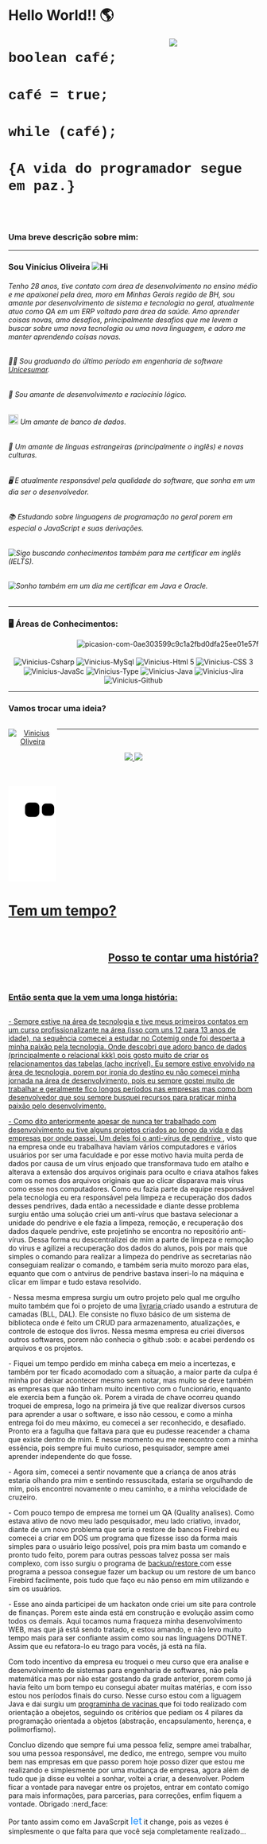 <h1> Hello World!! 🌎 </h1> 
  

<img width="180px" align="right" src="https://i.ibb.co/NY2zThn/7a9f33a7-132d-4ac1-86bb-dab62df9f902.jpg">


<h1><a href ="#" style="text-decoration:none;font-family:courier,arial,helvetica;">boolean café;</a></h1>

<h1><a href ="#" style="text-decoration:none;font-family:courier,arial,helvetica;">café = true;</a></h1> 

<h1><a href ="#" style="text-decoration:none;font-family:courier,arial,helvetica;">while (café);</a></h1> 

<h1><a href ="#" style="text-decoration:none;font-family:courier,arial,helvetica;">{A vida do programador segue em paz.}</a></h1>
<br><br>

### Uma breve descrição sobre mim:

<hr size="5" width="100%" align="center" noshade></hr>

### Sou Vinícius Oliveira <img height="20" width="20" src="https://i.ibb.co/3y7R6cY/Hi.gif" alt="Hi" border="0">

###### Tenho 28 anos, tive contato com área de desenvolvimento no ensino médio e me apaixonei pela área, moro em Minhas Gerais região de BH, sou amante por desenvolvimento de sistema e tecnologia no geral, atualmente atuo como QA em um ERP voltado para área da saúde. Amo aprender coisas novas, amo desafios, principalmente desafios que me levem a buscar sobre uma nova tecnologia ou uma nova linguagem, e adoro me manter aprendendo coisas novas.

######  :man_student: Sou graduando do último período em engenharia de software [Unicesumar](https://inscricoes.unicesumar.edu.br).

###### :thinking: Sou amante de desenvolvimento e raciocínio lógico.  

###### <a><img src="https://cdn.jsdelivr.net/gh/devicons/devicon/icons/postgresql/postgresql-original-wordmark.svg" height="20" width="20"/> Um amante de banco de dados. </a>
           

###### :maple_leaf: Um amante de línguas estrangeiras (principalmente o inglês) e novas culturas. 

###### :desktop_computer: E atualmente responsável pela qualidade do software, que sonha em um dia ser o desenvolvedor. 

###### 📚 Estudando sobre linguagens de programação no geral porem em especial o JavaScript e suas derivações.

###### <img src="https://i.ibb.co/xFh3T6n/English.png" align="left"  alt="Certified" width="15" height="15"/> Sigo buscando conhecimentos também para me certificar em inglês (IELTS).

###### <img src="https://i.ibb.co/wznwkR6/dream2.png" align="left"  alt="Certified" width="15" height="15"/> Sonho também em um dia me certificar em Java e Oracle.


<hr size="5" width="100%" align="center" noshade></hr>

### 🖥️ Áreas de Conhecimentos:
        
<div style="display: inline_block" align="right">
<img src="https://i.ibb.co/gybdLZ7/picasion-com-0ae303599c9c1a2fbd0dfa25ee01e57f.gif" alt="picasion-com-0ae303599c9c1a2fbd0dfa25ee01e57f" border="0">
</div>

<div style="display: inline_block" align="center"><br>

          
<img align="center" alt="Vinicius-Csharp" height="30" width="40" src="https://cdn.jsdelivr.net/gh/devicons/devicon/icons/csharp/csharp-original.svg"          >
<img align="center" alt="Vinicius-MySql" height="30" width="40"  src="https://cdn.jsdelivr.net/gh/devicons/devicon/icons/mysql/mysql-original-wordmark.svg"   >
<img align="center" alt="Vinicius-Html 5" height="30" width="40" src="https://cdn.jsdelivr.net/gh/devicons/devicon/icons/html5/html5-plain-wordmark.svg"      >
<img align="center" alt="Vinicius-CSS 3" height="30" width="40"  src="https://cdn.jsdelivr.net/gh/devicons/devicon/icons/css3/css3-original-wordmark.svg"     >
<img align="center" alt="Vinicius-JavaSc" height="30" width="40" src="https://cdn.jsdelivr.net/gh/devicons/devicon/icons/javascript/javascript-plain.svg"     >
<img align="center" alt="Vinicius-Type" height="30" width="40"   src="https://cdn.jsdelivr.net/gh/devicons/devicon/icons/typescript/typescript-original.svg"  >
<img align="center" alt="Vinicius-Java" height="30" width="40"   src="https://cdn.jsdelivr.net/gh/devicons/devicon/icons/java/java-original-wordmark.svg"     >
<img align="center" alt="Vinicius-Jira" height="30" width="40"   src="https://cdn.jsdelivr.net/gh/devicons/devicon/icons/jira/jira-plain-wordmark.svg"        >
<img align="center" alt="Vinicius-Github" height="30" width="40" src="https://cdn.jsdelivr.net/gh/devicons/devicon/icons/github/github-original-wordmark.svg" >
       
</div>




<hr size="5" width="100%" align="center" noshade></hr>

<h3 align="left">Vamos trocar uma ideia?</h3>

<div style="display: flex" align="center">

<a href="https://www.linkedin.com/in/vinicius-oliveira-devops/" target="_blank"><img src="https://img.shields.io/badge/-LinkedIn-%230077B5?style=for-the-badge&logo=linkedin&logoColor=white" target="_blank" alt="Vinicius Oliveira"/></a>
<hr size="5" width="100%" align="center" noshade>

</div>

<div align="center">
  <a href="https://github.com/OVinicius1995">
  <img height="160px" display="flex" src="https://github-readme-stats.vercel.app/api?username=OVinicius1995&show_icons=true&theme=algolia&include_all_commits=true&count_private=true"/>
  <img height="160px" display="flex" src="https://github-readme-stats.vercel.app/api/top-langs/?username=OVinicius1995&layout=compact&langs_count=8&theme=algolia"/>
</div><br><br>
  
  ![Snake animation](https://github.com/OVinicius1995/OVinicius1995/blob/output/github-contribution-grid-snake.svg)

<div>

<h1> Tem um tempo? </h1>

</div><br>

<div align="right"> 

<h2>Posso te contar uma história?</h2> 

</div><br>


<div> 

<h3>Então senta que la vem uma longa história:</h3>

</div>

##


<p>- Sempre estive na área de tecnologia e tive meus primeiros contatos em um curso profissionalizante na área (isso com uns 12 para 13 anos de idade), na sequência comecei a estudar no Cotemig onde foi desperta a minha paixão pela tecnologia. Onde descobri que adoro banco de dados (principalmente o relacional kkk) pois gosto muito de criar os relacionamentos das tabelas (acho incrível). Eu sempre estive envolvido na área de tecnologia, porem por ironia do destino eu não comecei minha jornada na área de desenvolvimento, pois eu sempre gostei muito de trabalhar e geralmente fico longos períodos nas empresas mas como bom desenvolvedor que sou sempre busquei recursos para praticar minha paixão pelo desenvolvimento.
</p>

<p>- Como dito anteriormente apesar de nunca ter trabalhado com desenvolvimento eu tive alguns projetos criados ao longo da vida e das empresas por onde passei. Um deles foi o <a href="https://github.com/OVinicius1995/Anti_virus"> anti-vírus de pendrive </a>, visto que na empresa onde eu trabalhava haviam vários computadores e vários usuários por ser uma faculdade e por esse motivo havia muita perda de dados por causa de um vírus enjoado que transformava tudo em atalho e alterava a extensão dos arquivos originais para oculto e criava atalhos fakes com os nomes dos arquivos originais que ao clicar disparava mais vírus como esse nos computadores. Como eu fazia parte da equipe responsável pela tecnologia eu era responsável pela limpeza e recuperação dos dados desses pendrives,  dada então a necessidade e diante desse problema surgiu então uma solução criei um anti-vírus que bastava selecionar a unidade do pendrive e ele fazia a limpeza, remoção, e recuperação dos dados daquele pendrive, este projetinho se encontra no repositório anti-vírus. Dessa forma eu descentralizei de mim a parte de limpeza e remoção do virus e agilizei a recuperação dos dados do alunos, pois por mais que simples o comando para realizar a limpeza do pendrive as secretarias não conseguiam realizar o comando, e também seria muito morozo para elas, equanto que com o antvirus de pendrive bastava inseri-lo na máquina e clicar em limpar e tudo estava resolvido. 
</p>

<p>
- Nessa mesma empresa surgiu um outro projeto pelo qual me orgulho muito também que foi o projeto de uma <a href="https://github.com/OVinicius1995/Projeto_livraria_POO"> livraria </a> criado usando a estrutura de camadas (BLL, DAL). Ele consiste no fluxo básico de um sistema de biblioteca onde é feito um CRUD para armazenamento, atualizações, e controle de estoque dos livros. Nessa mesma empresa eu criei diversos outros softwares, porem não conhecia o github :sob: e acabei perdendo os arquivos e os projetos.
</p>

<p>- Fiquei um tempo perdido em minha cabeça em meio a incertezas, e também por ter ficado acomodado com a situação, a maior parte da culpa é minha por deixar acontecer mesmo sem notar, mas muito se deve também as empresas que não tinham muito incentivo com o funcionário, enquanto ele exercia bem a função ok. Porem a virada de chave ocorreu quando troquei de empresa, logo na primeira já tive que realizar diversos cursos para aprender a usar o software, e isso não cessou, e como a minha entrega foi do meu máximo, eu comecei a ser reconhecido, e desafiado. Pronto era a fagulha que faltava para que eu pudesse reacender a chama que existe dentro de mim. E nesse momento eu me reencontro com a minha essência, pois sempre fui muito curioso, pesquisador, sempre amei aprender independente do que fosse.
</p>

<p>- Agora sim, comecei a sentir novamente que a criança de anos atrás estaria olhando pra mim e sentindo ressuscitada, estaria se orgulhando de mim, pois encontrei novamente o meu caminho, e a minha velocidade de cruzeiro.
</p>

<p>- Com pouco tempo de empresa me tornei um QA (Quality analises). Como estava ativo de novo meu lado pesquisador, meu lado criativo, invador, diante de um novo problema que seria o restore de bancos Firebird eu comecei a criar em DOS um programa que fizesse isso da forma mais simples para o usuário leigo possível, pois pra mim basta um comando e pronto tudo feito, porem para outras pessoas talvez possa ser mais complexo, com isso surgiu o programa de <a href="https://github.com/OVinicius1995/Backup-Restore"> backup/restore </a> com esse programa a pessoa consegue fazer um backup ou um restore de um banco Firebird facilmente, pois tudo que faço eu não penso em mim utilizando e sim os usuários.
</p>

<p>
- Esse ano ainda participei de um hackaton onde criei um site para controle de finanças. Porem este ainda está em construção e evolução assim como todos os demais. Aqui tocamos numa fraqueza minha desenvolvimento WEB, mas que já está sendo tratado, e estou amando, e não levo muito tempo mais para ser confiante assim como sou nas linguagens DOTNET. Assim que eu refatora-lo eu trago para vocês, já está na fila.
</p>

<p> Com todo incentivo da empresa eu troquei o meu curso que era analise e desenvolvimento de sistemas para engenharia de softwares, não pela matemática mas por não estar gostando da grade anterior, porem como já havia feito um bom tempo eu consegui abater muitas matérias, e com isso estou nos períodos finais do curso. Nesse curso estou com a liguagem Java e dai surgiu um <a href="https://github.com/OVinicius1995/POO---JAVA"> programinha de vacinas </a> que foi todo realizado com orientação  a obejetos, seguindo os critérios que pediam os 4 pilares da programação orientada a objetos (abstração, encapsulamento, herença, e polimorfismo).
</p>

<p> Concluo dizendo que sempre fui uma pessoa feliz, sempre amei trabalhar, sou uma pessoa responsável, me dedico, me entrego, sempre vou muito bem nas empresas em que passo porem hoje posso dizer que estou me realizando e simplesmente por uma mudança de empresa, agora além de tudo que ja disse eu voltei a sonhar, voltei a criar, a desenvolver. Podem ficar a vontade para navegar entre os projetos, entrar em contato comigo para mais informações, para parcerias, para correções, enfim fiquem a vontade. Obrigado :nerd_face:</p>

Por tanto assim como em JavaScrpit <span style="color:#1E90FF;font-size:20px">let</span> it change, pois as vezes é simplesmente o que falta para que você seja completamente realizado...
